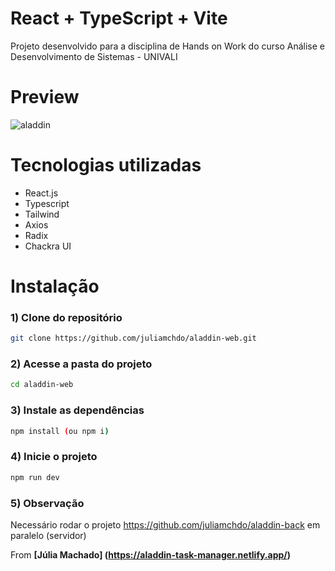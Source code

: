# React + TypeScript + Vite

Projeto desenvolvido para a disciplina de Hands on Work do curso Análise e Desenvolvimento de Sistemas - UNIVALI

# Preview
![aladdin](https://github.com/juliamchdo/aladdin-web/assets/89415625/5991f8ca-fbc7-4ca1-ab68-1048d020e1c3)

# Tecnologias utilizadas
- React.js
- Typescript
- Tailwind
- Axios
- Radix
- Chackra UI

# Instalação 

### 1) Clone do repositório
```bash
git clone https://github.com/juliamchdo/aladdin-web.git
```

### 2) Acesse a pasta do projeto
```bash
cd aladdin-web
```

### 3) Instale as dependências
```bash
npm install (ou npm i)
```

### 4) Inicie o projeto
```bash
npm run dev
```

### 5) Observação
Necessário rodar o projeto https://github.com/juliamchdo/aladdin-back em paralelo (servidor)


From **[Júlia Machado] (https://aladdin-task-manager.netlify.app/)**
